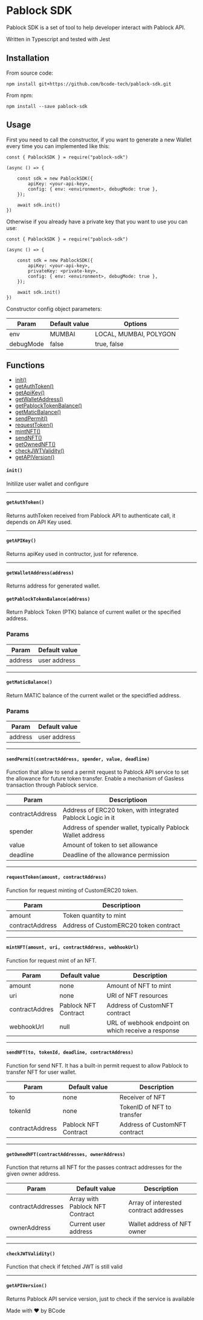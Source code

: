 # Pablock SDK

Pablock SDK is a set of tool to help developer interact with Pablock API.

Written in Typescript and tested with Jest

## Installation

From source code:

```
npm install git+https://github.com/bcode-tech/pablock-sdk.git
```

From npm:

```
npm install --save pablock-sdk
```

## Usage

First you need to call the constructor, if you want to generate a new Wallet every time you can implemented like this:

```
const { PablockSDK } = require("pablock-sdk")

(async () => {

    const sdk = new PablockSDK({
        apiKey: <your-api-key>,
        config: { env: <environment>, debugMode: true },
    });

    await sdk.init()
})
```

Otherwise if you already have a private key that you want to use you can use:

```
const { PablockSDK } = require("pablock-sdk")

(async () => {

    const sdk = new PablockSDK({
        apiKey: <your-api-key>,
        privateKey: <private-key>,
        config: { env: <environment>, debugMode: true },
    });

    await sdk.init()
})
```

Constructor config object parameters:

| Param     | Default value | Options                |
| --------- | ------------- | ---------------------- |
| env       | MUMBAI        | LOCAL, MUMBAI, POLYGON |
| debugMode | false         | true, false            |

## Functions

- [init()](#createtext-options)
- [getAuthToken()](#tocanvascanvaselement-text-options-cberror)
- [getApiKey()](#todataurltext-options-cberror-url)
- [getWalletAddress()](#tostringtext-options-cberror-string)
- [getPablockTokenBalance()](#tostringtext-options-cberror-string)
- [getMaticBalance()](#tostringtext-options-cberror-string)
- [sendPermit()](#tostringtext-options-cberror-string)
- [requestToken()](#tostringtext-options-cberror-string)
- [mintNFT()](#tostringtext-options-cberror-string)
- [sendNFT()](#tostringtext-options-cberror-string)
- [getOwnedNFT()](#tostringtext-options-cberror-string)
- [checkJWTValidity()](#tostringtext-options-cberror-string)
- [getAPIVersion()](#tostringtext-options-cberror-string)

#### `init()`

Initilize user wallet and configure

---

#### `getAuthToken()`

Returns authToken received from Pablock API to authenticate call, it depends on API Key used.

---

#### `getAPIKey()`

Returns apiKey used in contructor, just for reference.

---

#### `getWalletAddress(address)`

Returns address for generated wallet.

#### `getPablockTokenBalance(address)`

Return Pablock Token (PTK) balance of current wallet or the specified address.

### Params

| Param   | Default value |
| ------- | ------------- |
| address | user address  |

---

#### `getMaticBalance()`

Return MATIC balance of the current wallet or the specidfied address.

### Params

| Param   | Default value |
| ------- | ------------- |
| address | user address  |

---

#### `sendPermit(contractAddress, spender, value, deadline)`

Function that allow to send a permit request to Pablock API service to set the allowance for future token transfer. Enable a mechanism of Gasless transaction through Pablock service.

| Param           | Descriptioon                                                |
| --------------- | ----------------------------------------------------------- |
| contractAddress | Address of ERC20 token, with integrated Pablock Logic in it |
| spender         | Address of spender wallet, typically Pablock Wallet address |
| value           | Amount of token to set allowance                            |
| deadline        | Deadline of the allowance permission                        |

---

#### `requestToken(amount, contractAddress)`

Function for request minting of CustomERC20 token.

| Param           | Descriptioon                          |
| --------------- | ------------------------------------- |
| amount          | Token quantity to mint                |
| contractAddress | Address of CustomERC20 token contract |

---

#### `mintNFT(amount, uri, contractAddress, webhookUrl)`

Function for request mint of an NFT.

| Param          | Default value        | Description                                         |
| -------------- | -------------------- | --------------------------------------------------- |
| amount         | none                 | Amount of NFT to mint                               |
| uri            | none                 | URI of NFT resources                                |
| contractAddres | Pablock NFT Contract | Address of CustomNFT contract                       |
| webhookUrl     | null                 | URL of webhook endpoint on which receive a response |

---

#### `sendNFT(to, tokenId, deadline, contractAddress)`

Function for send NFT. It has a built-in permit request to allow Pablock to transfer NFT for user wallet.

| Param           | Default value        | Description                   |
| --------------- | -------------------- | ----------------------------- |
| to              | none                 | Receiver of NFT               |
| tokenId         | none                 | TokenID of NFT to transfer    |
| contractAddress | Pablock NFT Contract | Address of CustomNFT contract |

---

#### `getOwnedNFT(contractAddresses, ownerAddress)`

Function that returns all NFT for the passes contract addresses for the given owner address.

| Param             | Default value                   | Description                            |
| ----------------- | ------------------------------- | -------------------------------------- |
| contractAddresses | Array with Pablock NFT Contract | Array of interested contract addresses |
| ownerAddress      | Current user address            | Wallet address of NFT owner            |

---

#### `checkJWTValidity()`

Function that check if fetched JWT is still valid

---

#### `getAPIVersion()`

Returns Pablock API service version, just to check if the service is available

Made with ❤️ by BCode
